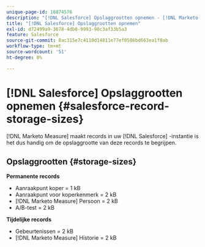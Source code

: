 ```yaml
---
unique-page-id: 18874576
description: "[!DNL Salesforce] Opslaggrootten opnemen - [!DNL Marketo Measure] - Productdocumentatie"
title: "[!DNL Salesforce] Opslaggrootten opnemen"
exl-id: d72499a9-3678-4db0-9993-98c3af33b5a3
feature: Salesforce
source-git-commit: 8ac315e7c4110d14811e77ef0586bd663ea1f8ab
workflow-type: tm+mt
source-wordcount: '51'
ht-degree: 0%

---
```


# [!DNL Salesforce] Opslaggrootten opnemen {#salesforce-record-storage-sizes}

[!DNL Marketo Measure] maakt records in uw [!DNL Salesforce] -instantie is het dus handig om de opslaggrootte van deze records te begrijpen.

## Opslaggrootten {#storage-sizes}

**Permanente records**

* Aanraakpunt koper = 1 kB
* Aanraakpunt voor koperkenmerk = 2 kB
* [!DNL Marketo Measure] Persoon = 2 kB
* A/B-test = 2 kB

**Tijdelijke records**

* Gebeurtenissen = 2 kB
* [!DNL Marketo Measure] Historie = 2 kB
